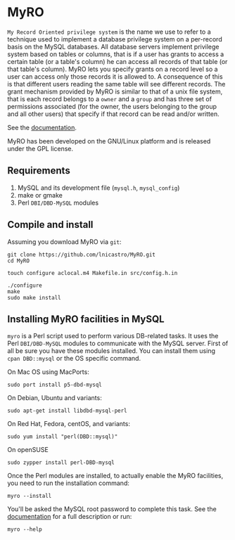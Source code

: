 # MyRO
`My Record Oriented privilege system` is the name we use to refer to a technique used to implement a database privilege system on a per-record basis on the MySQL databases.
All database servers implement privilege system based on tables or columns, that is if a user has grants to access a certain table (or a table's column) he can access all records of that table (or that table's column).
MyRO lets you specify grants on a record level so a user can access only those records it is allowed to. A consequence of this is that different users reading the same table will see different records.
The grant mechanism provided by MyRO is similar to that of a unix file system, that is each record belongs to a `owner` and a `group` and has three set of permissions associated (for the owner, the users belonging to the group and all other users) that specify if that record can be read and/or written.

See the [documentation](doc/myro.pdf).

MyRO has been developed on the GNU/Linux platform and is released under the GPL license.

## Requirements

1. MySQL and its development file (`mysql.h`, `mysql_config`)
2. make or gmake
3. Perl `DBI/DBD-MySQL` modules

## Compile and install
Assuming you download MyRO via `git`:
```
git clone https://github.com/lnicastro/MyRO.git
cd MyRO

touch configure aclocal.m4 Makefile.in src/config.h.in

./configure
make
sudo make install
```

## Installing MyRO facilities in MySQL
`myro` is a Perl script used to perform various DB-related tasks.
It uses the Perl `DBI/DBD-MySQL` modules to communicate with the MySQL server.
First of all be sure you have these modules installed. You can install them using `cpan DBD::mysql` or the OS specific command.

On Mac OS using MacPorts:
```
sudo port install p5-dbd-mysql
```
On Debian, Ubuntu and variants:
```
sudo apt-get install libdbd-mysql-perl
```
On Red Hat, Fedora, centOS, and variants:
```
sudo yum install "perl(DBD::mysql)"
```
On openSUSE
```
sudo zypper install perl-DBD-mysql
```

Once the Perl modules are installed, to actually enable the MyRO facilities, you need to run the installation command:
```
myro --install
```

You'll be asked the MySQL root password to complete this task.
See the [documentation](doc/myro.pdf) for a full description or run:
```
myro --help
```
